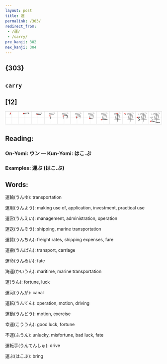 ```yaml
---
layout: post
title: 運
permalink: /303/
redirect_from:
 - /運/
 - /carry/
pre_kanji: 302
nex_kanji: 304
---
```


## {303}

## `carry`

## [12]

<div class="stroke"><img src="../images/E9818B.png" /></div>

## Reading:

### On-Yomi: ウン &mdash; Kun-Yomi: はこ.ぶ

### Examples: 運ぶ (はこ.ぶ)

## Words:

運輸(うんゆ): transportation

運用(うんよう): making use of, application, investment, practical use

運営(うんえい): management, administration, operation

運送(うんそう): shipping, marine transportation

運賃(うんちん): freight rates, shipping expenses, fare

運搬(うんぱん): transport, carriage

運命(うんめい): fate

海運(かいうん): maritime, marine transportation

運(うん): fortune, luck

運河(うんが): canal

運転(うんてん): operation, motion, driving

運動(うんどう): motion, exercise

幸運(こううん): good luck, fortune

不運(ふうん): unlucky, misfortune, bad luck, fate

運転手(うんてんしゅ): drive

運ぶ(はこぶ): bring
